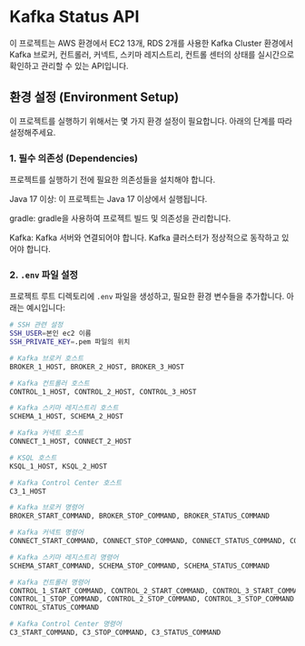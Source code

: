 # Kafka Status API

이 프로젝트는 AWS 환경에서 EC2 13개, RDS 2개를 사용한 Kafka Cluster 환경에서
Kafka 브로커, 컨트롤러, 커넥트, 스키마 레지스트리, 컨트롤 센터의 상태를 실시간으로 확인하고 관리할 수 있는 API입니다.

## 환경 설정 (Environment Setup)

이 프로젝트를 실행하기 위해서는 몇 가지 환경 설정이 필요합니다. 아래의 단계를 따라 설정해주세요.

### 1. 필수 의존성 (Dependencies)
프로젝트를 실행하기 전에 필요한 의존성들을 설치해야 합니다.

Java 17 이상: 이 프로젝트는 Java 17 이상에서 실행됩니다.

gradle: gradle을 사용하여 프로젝트 빌드 및 의존성을 관리합니다.

Kafka: Kafka 서버와 연결되어야 합니다. Kafka 클러스터가 정상적으로 동작하고 있어야 합니다.


### 2. `.env` 파일 설정

프로젝트 루트 디렉토리에 `.env` 파일을 생성하고, 필요한 환경 변수들을 추가합니다. 아래는 예시입니다:

```bash
# SSH 관련 설정
SSH_USER=본인 ec2 이름
SSH_PRIVATE_KEY=.pem 파일의 위치

# Kafka 브로커 호스트
BROKER_1_HOST, BROKER_2_HOST, BROKER_3_HOST

# Kafka 컨트롤러 호스트
CONTROL_1_HOST, CONTROL_2_HOST, CONTROL_3_HOST

# Kafka 스키마 레지스트리 호스트
SCHEMA_1_HOST, SCHEMA_2_HOST

# Kafka 커넥트 호스트
CONNECT_1_HOST, CONNECT_2_HOST

# KSQL 호스트
KSQL_1_HOST, KSQL_2_HOST

# Kafka Control Center 호스트
C3_1_HOST

# Kafka 브로커 명령어
BROKER_START_COMMAND, BROKER_STOP_COMMAND, BROKER_STATUS_COMMAND

# Kafka 커넥트 명령어
CONNECT_START_COMMAND, CONNECT_STOP_COMMAND, CONNECT_STATUS_COMMAND, CONNECT_SOURCE_STATUS_COMMAND, CONNECT_SINK_STATUS_COMMAND

# Kafka 스키마 레지스트리 명령어
SCHEMA_START_COMMAND, SCHEMA_STOP_COMMAND, SCHEMA_STATUS_COMMAND

# Kafka 컨트롤러 명령어
CONTROL_1_START_COMMAND, CONTROL_2_START_COMMAND, CONTROL_3_START_COMMAND
CONTROL_1_STOP_COMMAND, CONTROL_2_STOP_COMMAND, CONTROL_3_STOP_COMMAND
CONTROL_STATUS_COMMAND

# Kafka Control Center 명령어
C3_START_COMMAND, C3_STOP_COMMAND, C3_STATUS_COMMAND
```
